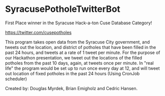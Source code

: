 # SyracusePotholeTwitterBot

First Place winner in the Syracuse Hack-a-ton Cuse Database Category!

https://twitter.com/cusepotholes

This program takes open data from the Syracuse City government, and tweets out the location, and district of potholes that have been filled in the past 24 hours, and tweets at a rate of 1 tweet per minute. For the purpose of our Hackathon presentation, we tweet out the locations of the filled potholes from the past 10 days, again, at tweets once per minute. In "real life" the program would be set up to run once every day at 12, and will tweet out location of fixed potholes in the past 24 hours (Using CronJob scheduler)

Created by: Douglas Myrdek, Brian Emigholz and Cedric Hansen.
